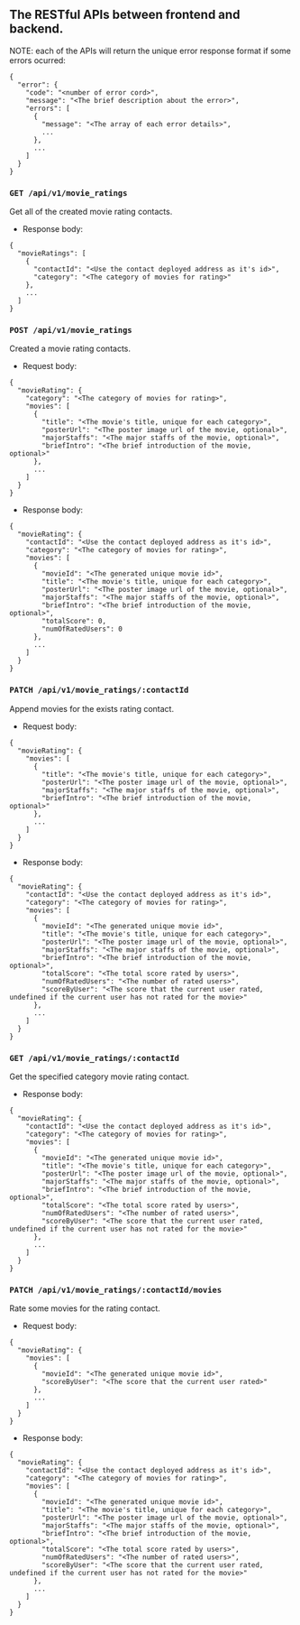 ## The RESTful APIs between frontend and backend.
NOTE: each of the APIs will return the unique error response format if some errors ocurred:
```
{
  "error": {
    "code": "<number of error cord>",
    "message": "<The brief description about the error>",
    "errors": [
      {
        "message": "<The array of each error details>",
        ...
      },
      ...
    ]
  }
}
```

### `GET /api/v1/movie_ratings`
  Get all of the created movie rating contacts.
* Response body:
```
{
  "movieRatings": [
    {
      "contactId": "<Use the contact deployed address as it's id>",
      "category": "<The category of movies for rating>"
    },
    ...
  ]
}
```

### `POST /api/v1/movie_ratings`
  Created a movie rating contacts.
* Request body:
```
{
  "movieRating": {
    "category": "<The category of movies for rating>",
    "movies": [
      {
        "title": "<The movie's title, unique for each category>",
        "posterUrl": "<The poster image url of the movie, optional>",
        "majorStaffs": "<The major staffs of the movie, optional>",
        "briefIntro": "<The brief introduction of the movie, optional>"
      },
      ...
    ]
  }
}
```
* Response body:
```
{
  "movieRating": {
    "contactId": "<Use the contact deployed address as it's id>",
    "category": "<The category of movies for rating>",
    "movies": [
      {
        "movieId": "<The generated unique movie id>",
        "title": "<The movie's title, unique for each category>",
        "posterUrl": "<The poster image url of the movie, optional>",
        "majorStaffs": "<The major staffs of the movie, optional>",
        "briefIntro": "<The brief introduction of the movie, optional>",
        "totalScore": 0,
        "numOfRatedUsers": 0
      },
      ...
    ]
  }
}
```

### `PATCH /api/v1/movie_ratings/:contactId`
  Append movies for the exists rating contact.
* Request body:
```
{
  "movieRating": {
    "movies": [
      {
        "title": "<The movie's title, unique for each category>",
        "posterUrl": "<The poster image url of the movie, optional>",
        "majorStaffs": "<The major staffs of the movie, optional>",
        "briefIntro": "<The brief introduction of the movie, optional>"
      },
      ...
    ]
  }
}
```
* Response body:
```
{
  "movieRating": {
    "contactId": "<Use the contact deployed address as it's id>",
    "category": "<The category of movies for rating>",
    "movies": [
      {
        "movieId": "<The generated unique movie id>",
        "title": "<The movie's title, unique for each category>",
        "posterUrl": "<The poster image url of the movie, optional>",
        "majorStaffs": "<The major staffs of the movie, optional>",
        "briefIntro": "<The brief introduction of the movie, optional>",
        "totalScore": "<The total score rated by users>",
        "numOfRatedUsers": "<The number of rated users>",
        "scoreByUser": "<The score that the current user rated, undefined if the current user has not rated for the movie>"
      },
      ...
    ]
  }
}
```

### `GET /api/v1/movie_ratings/:contactId`
  Get the specified category movie rating contact.
* Response body:
```
{
  "movieRating": {
    "contactId": "<Use the contact deployed address as it's id>",
    "category": "<The category of movies for rating>",
    "movies": [
      {
        "movieId": "<The generated unique movie id>",
        "title": "<The movie's title, unique for each category>",
        "posterUrl": "<The poster image url of the movie, optional>",
        "majorStaffs": "<The major staffs of the movie, optional>",
        "briefIntro": "<The brief introduction of the movie, optional>",
        "totalScore": "<The total score rated by users>",
        "numOfRatedUsers": "<The number of rated users>",
        "scoreByUser": "<The score that the current user rated, undefined if the current user has not rated for the movie>"
      },
      ...
    ]
  }
}
```

### `PATCH /api/v1/movie_ratings/:contactId/movies`
  Rate some movies for the rating contact.
* Request body:
```
{
  "movieRating": {
    "movies": [
      {
        "movieId": "<The generated unique movie id>",
        "scoreByUser": "<The score that the current user rated>"
      },
      ...
    ]
  }
}
```
* Response body:
```
{
  "movieRating": {
    "contactId": "<Use the contact deployed address as it's id>",
    "category": "<The category of movies for rating>",
    "movies": [
      {
        "movieId": "<The generated unique movie id>",
        "title": "<The movie's title, unique for each category>",
        "posterUrl": "<The poster image url of the movie, optional>",
        "majorStaffs": "<The major staffs of the movie, optional>",
        "briefIntro": "<The brief introduction of the movie, optional>",
        "totalScore": "<The total score rated by users>",
        "numOfRatedUsers": "<The number of rated users>",
        "scoreByUser": "<The score that the current user rated, undefined if the current user has not rated for the movie>"
      },
      ...
    ]
  }
}
```
